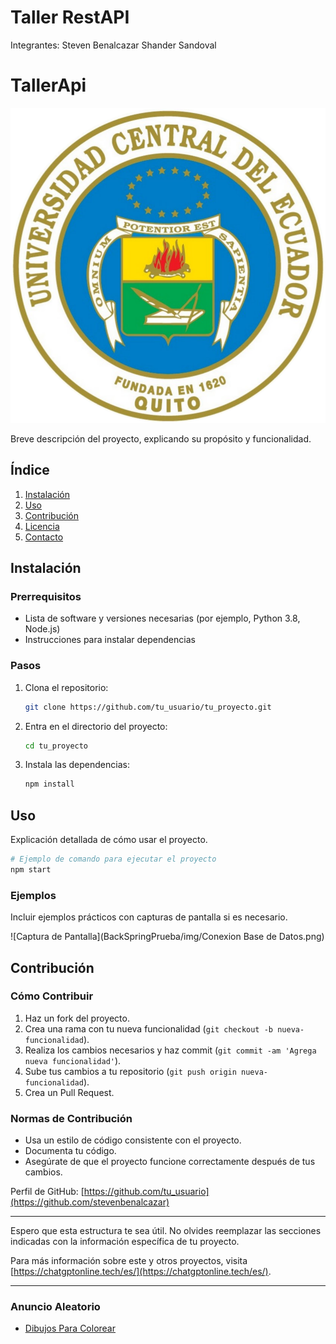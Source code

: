 # Taller RestAPI
Integrantes:
Steven Benalcazar
Shander Sandoval

# TallerApi

![Logo del Proyecto](BackSpringPrueba/img/Escudo_uce.png)

Breve descripción del proyecto, explicando su propósito y funcionalidad.

## Índice

1. [Instalación](#instalación)
2. [Uso](#uso)
3. [Contribución](#contribución)
4. [Licencia](#licencia)
5. [Contacto](#contacto)

## Instalación

### Prerrequisitos

- Lista de software y versiones necesarias (por ejemplo, Python 3.8, Node.js)
- Instrucciones para instalar dependencias

### Pasos

1. Clona el repositorio:
    ```bash
    git clone https://github.com/tu_usuario/tu_proyecto.git
    ```
2. Entra en el directorio del proyecto:
    ```bash
    cd tu_proyecto
    ```
3. Instala las dependencias:
    ```bash
    npm install
    ```

## Uso

Explicación detallada de cómo usar el proyecto.

```bash
# Ejemplo de comando para ejecutar el proyecto
npm start
```

### Ejemplos

Incluir ejemplos prácticos con capturas de pantalla si es necesario.

![Captura de Pantalla](BackSpringPrueba/img/Conexion Base de Datos.png)

## Contribución

### Cómo Contribuir

1. Haz un fork del proyecto.
2. Crea una rama con tu nueva funcionalidad (`git checkout -b nueva-funcionalidad`).
3. Realiza los cambios necesarios y haz commit (`git commit -am 'Agrega nueva funcionalidad'`).
4. Sube tus cambios a tu repositorio (`git push origin nueva-funcionalidad`).
5. Crea un Pull Request.

### Normas de Contribución

- Usa un estilo de código consistente con el proyecto.
- Documenta tu código.
- Asegúrate de que el proyecto funcione correctamente después de tus cambios.


Perfil de GitHub: [https://github.com/tu_usuario](https://github.com/stevenbenalcazar)

---

Espero que esta estructura te sea útil. No olvides reemplazar las secciones indicadas con la información específica de tu proyecto.

Para más información sobre este y otros proyectos, visita [https://chatgptonline.tech/es/](https://chatgptonline.tech/es/).

---

### Anuncio Aleatorio

- [Dibujos Para Colorear](https://www.google.es/search?q=colorearw.com)
